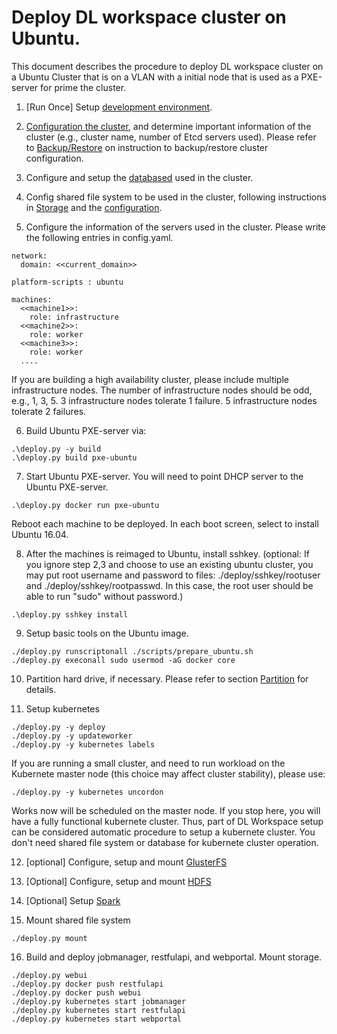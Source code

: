# Deploy DL workspace cluster on Ubuntu. 

This document describes the procedure to deploy DL workspace cluster on a Ubuntu Cluster that is on a VLAN with a initial node that is used as a PXE-server for prime the cluster. 

1. [Run Once] Setup [development environment](../../DevEnvironment/Readme.md).  

2. [Configuration the cluster](../configuration/Readme.md), and determine important information of the cluster (e.g., cluster name, number of Etcd servers used). Please refer to [Backup/Restore](../Backup.md) on instruction to backup/restore cluster configuration. 

3. Configure and setup the [databased](../database/Readme.md) used in the cluster. 

4. Config shared file system to be used in the cluster, following instructions in [Storage](../Storage/Readme.md) and the [configuration](../Storage/configure.md).

5. Configure the information of the servers used in the cluster. Please write the following entries in config.yaml. 

  ```
  network:
    domain: <<current_domain>>
  
  platform-scripts : ubuntu

  machines:
    <<machine1>>:
      role: infrastructure
    <<machine2>>:
      role: worker
    <<machine3>>:
      role: worker
    ....
  ```
  If you are building a high availability cluster, please include multiple infrastructure nodes. The number of infrastructure nodes should be odd, e.g., 1, 3, 5. 3 infrastructure nodes tolerate 1 failure. 5 infrastructure nodes tolerate 2 failures. 

6. Build Ubuntu PXE-server via:
  ```
  .\deploy.py -y build 
  .\deploy.py build pxe-ubuntu
  ```

7. Start Ubuntu PXE-server. You will need to point DHCP server to the Ubuntu PXE-server. 
  ```
  .\deploy.py docker run pxe-ubuntu
  ```
  Reboot each machine to be deployed. In each boot screen, select to install Ubuntu 16.04. 

8. After the machines is reimaged to Ubuntu, install sshkey. (optional: If you ignore step 2,3 and choose to use an existing ubuntu cluster, you may put root username and password to files: ./deploy/sshkey/rootuser and ./deploy/sshkey/rootpasswd. In this case, the root user should be able to run "sudo" without password.)
  ```
  .\deploy.py sshkey install
  ```

9. Setup basic tools on the Ubuntu image. 
  ```
  ./deploy.py runscriptonall ./scripts/prepare_ubuntu.sh
  ./deploy.py execonall sudo usermod -aG docker core
  ```

10. Partition hard drive, if necessary. Please refer to section [Partition](Repartition.md) for details. 

11. Setup kubernetes
  ```
  ./deploy.py -y deploy
  ./deploy.py -y updateworker
  ./deploy.py -y kubernetes labels
  ```
  If you are running a small cluster, and need to run workload on the Kubernete master node (this choice may affect cluster stability), please use:
  ```
  ./deploy.py -y kubernetes uncordon
  ```
  Works now will be scheduled on the master node. If you stop here, you will have a fully functional kubernete cluster. Thus, part of DL Workspace setup can be considered automatic procedure to setup a kubernete cluster. You don't need shared file system or database for kubernete cluster operation. 
  
12. [optional] Configure, setup and mount [GlusterFS](../Storage/GlusterFS.md)
13. [Optional] Configure, setup and mount [HDFS](../Storage/hdfs.md)
14. [Optional] Setup [Spark](../Storage/spark.md)

15. Mount shared file system
  ```
  ./deploy.py mount
  ```

16. Build and deploy jobmanager, restfulapi, and webportal. Mount storage.
  ```
  ./deploy.py webui
  ./deploy.py docker push restfulapi
  ./deploy.py docker push webui
  ./deploy.py kubernetes start jobmanager
  ./deploy.py kubernetes start restfulapi
  ./deploy.py kubernetes start webportal
  ```
